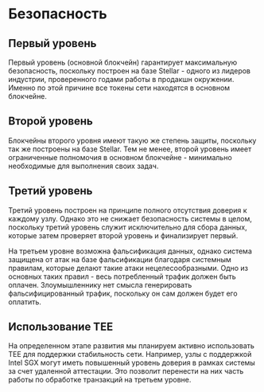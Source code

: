 # Безопасность

## Первый уровень

Первый уровень (основной блокчейн) гарантирует максимальную безопасность, поскольку построен на базе Stellar - одного из лидеров индустрии, проверенного годами работы в продакшн окружении. Именно по этой причине все токены сети находятся в основном блокчейне.


## Второй уровень

Блокчейны второго уровня имеют такую же степень защиты, поскольку так же построены на базе Stellar. Тем не менее, второй уровень имеет ограниченные полномочия в основном блокчейне - минимально необходимые для выполнения своих задач.


## Третий уровень

Третий уровень построен на принципе полного отсутствия доверия к каждому узлу. Однако это не снижает безопасность системы в целом, поскольку третий уровень служит исключительно для сбора данных, которые затем проверяет второй уровень и финализирует первый.

На третьем уровне возможна фальсификация данных, однако система защищена от атак на базе фальсификации благодаря системным правилам, которые делают такие атаки нецелесообразными. Одно из основных таких правил - весь потребленный трафик должен быть оплачен. Злоумышленнику нет смысла генерировать фальсифицированный трафик, поскольку он сам должен будет его оплатить.


## Использование TEE

На определенном этапе развития мы планируем активно использовать TEE для поддержки стабильность сети. Например, узлы с поддержкой Intel SGX могут иметь повышенный уровень доверия в рамках системы за счет удаленной аттестации. Это позволит перенести на них часть работы по обработке транзакций на третьем уровне.